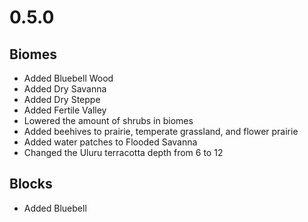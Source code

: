 # 0.5.0

## Biomes
* Added Bluebell Wood
* Added Dry Savanna
* Added Dry Steppe
* Added Fertile Valley
* Lowered the amount of shrubs in biomes
* Added beehives to prairie, temperate grassland, and flower prairie
* Added water patches to Flooded Savanna
* Changed the Uluru terracotta depth from 6 to 12

## Blocks
* Added Bluebell

